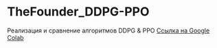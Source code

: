 # TheFounder_DDPG-PPO
Реализация и сравнение алгоритмов DDPG &amp; PPO
[Ссылка на Google Colab](https://colab.research.google.com/drive/1jQohLv2UWPF8r9AMUE-9C_LSEtVY475F?usp=sharing)
